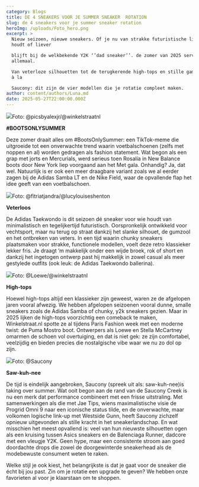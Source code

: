 ```yaml
---
category: Blogs
title: DE 4 SNEAKERS VOOR JE SUMMER SNEAKER  ROTATION
slug: de 4 sneakers voor je summer sneaker rotation
heroImg: /uploads/Foto_hero.png
excerpt: >
  Nieuw seizoen, nieuwe sneakers. Of je nu van strakke futuristische lijnen
  houdt of liever

  blijft bij de welkbekende Y2K ‘’dad sneaker’’. de zomer van 2025 serveert het
  allemaal.

  Van veterloze silhouetten tot de terugkerende high-tops en stille gamechangers
  à la

  Saucony: dit zijn de vier modellen die je rotatie compleet maken.
author: content/authors/Luna.md
date: 2025-05-27T22:00:00.000Z
---
```


![](/uploads/Foto_voetbalsneaker.png)Foto: @picsbyalexjr/@winkelstraatnl

**#BOOTSONLYSUMMER**


Deze zomer draait alles om #BootsOnlySummer: een TikTok-meme die uitgroeide tot
een onverwachte trend waarin voetbalschoenen (zelfs met noppen en al) worden
gedragen als fashion statement. Wat begon als een grap met jorts en Mercurials, werd
serieus toen Rosalía in New Balance boots door New York liep voorgaand aan het Met
gala. Onhandig? Ja, dat wel. Natuurlijk is er ook een meer draagbare variant zoals we
al eerder zagen bij de Adidas Samba LT en de Nike Field, waar de opvallende flap het
idee geeft van een voetbalschoen.

![](/uploads/Foto_taekwondo.png)Foto: @fitriatjandra/@lucylouiseshenton

**Veterloos**


De Adidas Taekwondo is dit seizoen dé sneaker voor wie houdt van minimalistisch en
tegelijkertijd futuristisch. Oorspronkelijk ontwikkeld voor vechtsport, maar nu terug op
straat dankzij het slanke silhouet, de gumzool en het ontbreken van veters. In een tijd
waarin chunky sneakers plaatsmaken voor strakke, functionele modellen, voelt deze
retro klassieker lekker fris. Je draagt ’m makkelijk onder een wijde broek, rok of short en
dankzij het ingetogen ontwerp past hij makkelijk in zowel casual als meer gestylede
outfits (ook leuk: de Adidas Taekwondo ballerina).

![](/uploads/Foto_hightop.png)Foto: @Loewe/@winkelstraatnl

**High-tops**


Hoewel high-tops altijd een klassieker zijn geweest, waren ze de afgelopen jaren vooral
afwezig. We hebben afgelopen seizoenen vooral dunne, smalle sneakers zoals de
Adidas Samba of chunky, y2k sneakers gezien. Maar in 2025 lijken de high-tops
voorzichtig een comeback te maken, Winkelstraat.nl spotte ze al tijdens Paris Fashion
week met een moderne twist: de Puma Mostro boot. Ontwerpers als Loewe en Stella
McCartney omarmen de schoen vol overtuiging, en dat is niet gek: ze zijn comfortabel,
veelzijdig en bieden precies die nostalgische vibe waar we nu zo dol op zijn.

![](/uploads/Foto_saucony.png)Foto: @Saucony

**Saw-kuh-nee**


De tijd is eindelijk aangebroken, Saucony (spreek uit als: saw-kuh-nee)is taking over
summer. Wat ooit begon aan de rand van de Saucony Creek is nu een merk dat
performance combineert met een frisse uitstraling. Met samenwerkingen als die met
Jae Tips, wiens maximalistische visie de Progrid Omni 9 naar een iconische status tilde,
en de onverwachte, maar volkomen logische link-up met Westside Gunn, heeft
Saucony zichzelf opnieuw uitgevonden als stille kracht in het sneakerlandschap. En wat
misschien het meest opvallend is: veel van hun nieuwste silhouetten ogen als een
kruising tussen Asics sneakers en de Balenciaga Runner, dadcore met een vleugje
Y2K. Geen hype, maar een consistente stroom aan goed doordachte drops die zowel
de doorgewinterde sneakerhead als de modebewuste consument weten te raken.

Welke stijl je ook kiest, het belangrijkste is dat je gaat voor de sneaker die écht bij jou
past. Zin om je rotatie een upgrade te geven? We hebben onze favorieten al voor je 
klaarstaan om te shoppen.
